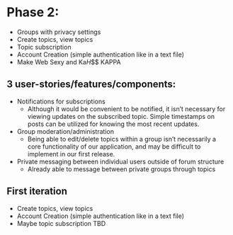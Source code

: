 # Phase 2:
* Groups with privacy settings
* Create topics, view topics
* Topic subscription
* Account Creation (simple authentication like in a text file)
* Make Web Sexy and Ka$H$$$ KAPPA
## 3 user-stories/features/components:
* Notifications for subscriptions
  * Although it would be convenient to be notified, it isn’t necessary for viewing updates on the subscribed topic. Simple timestamps on posts can be utilized for knowing the most recent updates.
* Group moderation/administration
  * Being able to edit/delete topics within a group isn’t necessarily a core functionality of our application, and may be difficult to implement in our first release.
* Private messaging between individual users outside of forum structure
  * Already able to message between private groups through topics
## First iteration
* Create topics, view topics
* Account Creation (simple authentication like in a text file)
* Maybe topic subscription TBD
